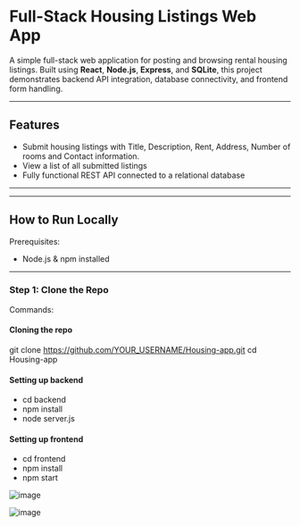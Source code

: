 # Full-Stack Housing Listings Web App

A simple full-stack web application for posting and browsing rental housing listings. Built using **React**, **Node.js**, **Express**, and **SQLite**, this project demonstrates backend API integration, database connectivity, and frontend form handling.

---

## Features

- Submit housing listings with Title, Description, Rent, Address, Number of rooms and Contact information.
- View a list of all submitted listings
- Fully functional REST API connected to a relational database

---


---

## How to Run Locally

Prerequisites:
- Node.js & npm installed

---

### Step 1: Clone the Repo

Commands:

#### Cloning the repo
git clone https://github.com/YOUR_USERNAME/Housing-app.git
cd Housing-app

#### Setting up backend
- cd backend
- npm install
- node server.js

#### Setting up frontend
- cd frontend
- npm install
- npm start

![image](https://github.com/user-attachments/assets/0f2a5482-290b-45f2-a3c3-c5b503d7d7e2)

![image](https://github.com/user-attachments/assets/dfa03ccd-5fe6-41e0-8693-02f243083c49)

